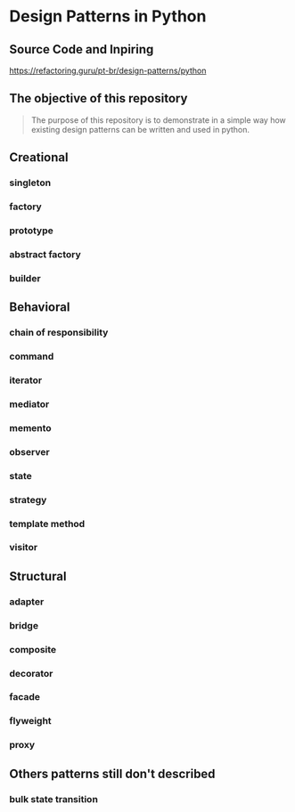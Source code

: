 # Design Patterns in Python

## Source Code and Inpiring
https://refactoring.guru/pt-br/design-patterns/python


## The objective of this repository
> The purpose of this repository is to demonstrate 
> in a simple way how existing design patterns 
> can be written and used in python.


## Creational
### singleton
### factory
### prototype
### abstract factory
### builder


## Behavioral
### chain of responsibility
### command
### iterator
### mediator
### memento
### observer
### state
### strategy
### template method
### visitor


## Structural
### adapter
### bridge
### composite
### decorator
### facade
### flyweight
### proxy


## Others patterns still don't described
### bulk state transition